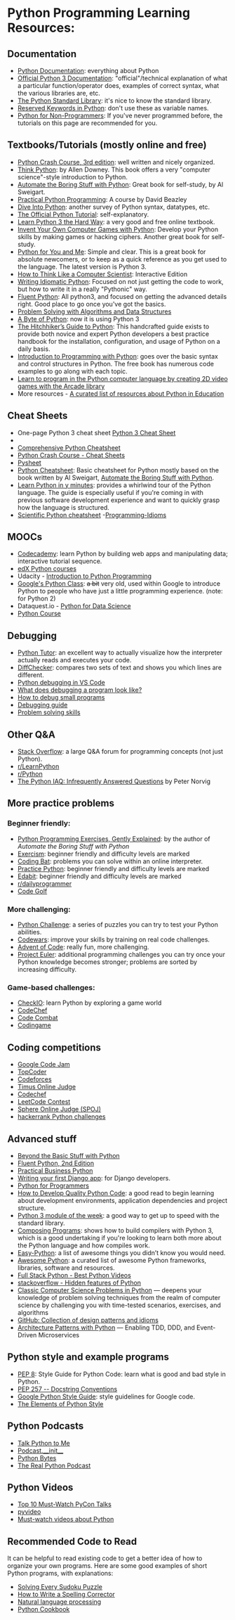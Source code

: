 # Python Programming Learning Resources:

## Documentation

- [Python Documentation](https://www.python.org/doc/): everything about Python
- [Official Python 3 Documentation](https://docs.python.org/3/library/index.html): "official"/technical explanation of what a particular function/operator does, examples of correct syntax, what the various libraries are, etc.
- [The Python Standard Library](https://docs.python.org/3/library/): it's nice to know the standard library.
- [Reserved Keywords in Python](https://docs.python.org/3/reference/lexical_analysis.html?highlight=lexical%20analysis#keywords): don't use these as variable names.
- [Python for Non-Programmers](https://wiki.python.org/moin/BeginnersGuide/NonProgrammers): If you've never programmed before, the tutorials on this page are recommended for you.

## Textbooks/Tutorials (mostly online and free)

- [Python Crash Course, 3rd edition](https://nostarch.com/python-crash-course-3rd-edition): well written and nicely organized.
- [Think Python](https://greenteapress.com/wp/think-python-2e/): by Allen Downey. This book offers a very "computer science"-style introduction to Python.
- [Automate the Boring Stuff with Python](https://automatetheboringstuff.com/): Great book for self-study, by Al Sweigart.
- [Practical Python Programming](https://dabeaz-course.github.io/practical-python/): A course by David Beazley
- [Dive Into Python](https://www.diveintopython3.net/): another survey of Python syntax, datatypes, etc.
- [The Official Python Tutorial](https://docs.python.org/3/tutorial/): self-explanatory.
- [Learn Python 3 the Hard Way](https://learnpythonthehardway.org/python3/): a very good and free online textbook.
- [Invent Your Own Computer Games with Python](https://inventwithpython.com/invent4thed/): Develop your Python skills by making games or hacking ciphers. Another great book for self-study.
- [Python for You and Me](https://pymbook.readthedocs.io/en/latest/): Simple and clear. This is a great book for absolute newcomers, or to keep as a quick reference as you get used to the language. The latest version is Python 3.
- [How to Think Like a Computer Scientist](https://runestone.academy/runestone/books/published/thinkcspy/index.html): Interactive Edition
- [Writing Idiomatic Python](https://www.jeffknupp.com/writing-idiomatic-python-ebook/): Focused on not just getting the code to work, but how to write it in a really "Pythonic" way.
- [Fluent Python](https://github.com/fluentpython): All python3, and focused on getting the advanced details right. Good place to go once you've got the basics.
- [Problem Solving with Algorithms and Data Structures](https://runestone.academy/runestone/books/published/pythonds/index.html)
- [A Byte of Python](https://python.swaroopch.com/): now it is using Python 3
- [The Hitchhiker’s Guide to Python](https://docs.python-guide.org/): This handcrafted guide exists to provide both novice and expert Python developers a best practice handbook for the installation, configuration, and usage of Python on a daily basis.
- [Introduction to Programming with Python](https://opentechschool.github.io/python-beginners/en/index.html): goes over the basic syntax and control structures in Python. The free book has numerous code examples to go along with each topic.
- [Learn to program in the Python computer language by creating 2D video games with the Arcade library](https://learn.arcade.academy/en/latest/)
- More resources - [A curated list of resources about Python in Education](https://github.com/quobit/awesome-python-in-education)

## Cheat Sheets

- One-page Python 3 cheat sheet [Python 3 Cheat Sheet](Python3_Cheat_Sheet.pdf)
- 
- [Comprehensive Python Cheatsheet](https://gto76.github.io/python-cheatsheet)
- [Python Crash Course - Cheat Sheets](https://github.com/ehmatthes/pcc/tree/master/cheat_sheets)
- [Pysheet](https://www.pythonsheets.com/)
- [Python Cheatsheet](https://www.pythoncheatsheet.org/): Basic cheatsheet for Python mostly based on the book written by Al Sweigart, [Automate the Boring Stuff with Python](https://automatetheboringstuff.com/).
- [Learn Python in y minutes](https://learnxinyminutes.com/docs/python/): provides a whirlwind tour of the Python language. The guide is especially useful if you're coming in with previous software development experience and want to quickly grasp how the language is structured.
- [Scientific Python cheatsheet](https://ipgp.github.io/scientific_python_cheat_sheet/)
-[Programming-Idioms](https://programming-idioms.org/cheatsheet/Python)

## MOOCs

- [Codecademy](https://www.codecademy.com/catalog/language/python): learn Python by building web apps and manipulating data; interactive tutorial sequence.
- [edX Python courses](https://www.edx.org/search?q=Python)
- Udacity - [Introduction to Python Programming](https://www.udacity.com/course/introduction-to-python--ud1110)
- [Google's Python Class](https://developers.google.com/edu/python): ~~a bit~~ very old, used within Google to introduce Python to people who have just a little programming experience. (note: for Python 2)
- Dataquest.io - [Python for Data Science](https://www.dataquest.io/course/python-for-data-science-fundamentals)
- [Python Course](https://www.python-course.eu/python3_course.php)

## Debugging

- [Python Tutor](http://www.pythontutor.com/): an excellent way to actually visualize how the interpreter actually reads and executes your code.
- [DiffChecker](https://www.diffchecker.com/): compares two sets of text and shows you which lines are different.
- [Python debugging in VS Code](https://code.visualstudio.com/docs/python/debugging)
- [What does debugging a program look like?](https://jvns.ca/blog/2019/06/23/a-few-debugging-resources/)
- [How to debug small programs](https://ericlippert.com/2014/03/05/how-to-debug-small-programs/)
- [Debugging guide](https://uchicago-cs.github.io/debugging-guide/)
- [Problem solving skills](https://ryanstutorials.net/problem-solving-skills/)

## Other Q&A

- [Stack Overflow](http://stackoverflow.com/questions/tagged/python): a large Q&A forum for programming concepts (not just Python).
- [r/LearnPython](https://www.reddit.com/r/learnpython/)
- [r/Python](https://www.reddit.com/r/python)
- [The Python IAQ: Infrequently Answered Questions](http://norvig.com/python-iaq.html) by Peter Norvig

## More practice problems

### Beginner friendly:

- [Python Programming Exercises, Gently Explained](https://inventwithpython.com/pythongently/): by the author of _Automate the Boring Stuff with Python_
- [Exercism](https://exercism.io/): beginner friendly and difficulty levels are marked
- [Coding Bat](http://codingbat.com/python): problems you can solve within an online interpreter.
- [Practice Python](http://www.practicepython.org/): beginner friendly and difficulty levels are marked
- [Edabit](https://edabit.com/): beginner friendly and difficulty levels are marked
- [r/dailyprogrammer](https://www.reddit.com/r/dailyprogrammer/)
- [Code Golf](https://code.golf/)

### More challenging:

- [Python Challenge](http://www.pythonchallenge.com/): a series of puzzles you can try to test your Python abilities.
- [Codewars](https://www.codewars.com/?language=python): improve your skills by training on real code challenges.
- [Advent of Code](https://adventofcode.com/): really fun, more challenging.
- [Project Euler](https://projecteuler.net/): additional programming challenges you can try once your Python knowledge becomes stronger; problems are sorted by increasing difficulty.

### Game-based challenges:

- [CheckIO](https://py.checkio.org/): learn Python by exploring a game world
- [CodeChef](https://www.codechef.com/)
- [Code Combat](https://codecombat.com/)
- [Codingame](https://www.codingame.com/start)

## Coding competitions

- [Google Code Jam](https://codingcompetitions.withgoogle.com/codejam)
- [TopCoder](https://www.topcoder.com/challenges)
- [Codeforces](http://codeforces.com/)
- [Timus Online Judge](https://acm.timus.ru/)
- [Codechef](https://www.codechef.com/)
- [LeetCode Contest](https://leetcode.com/contest/)
- [Sphere Online Judge (SPOJ)](https://www.spoj.com/)
- [hackerrank Python challenges](https://www.hackerrank.com/domains/python)

## Advanced stuff

- [Beyond the Basic Stuff with Python](https://nostarch.com/beyond-basic-stuff-python)
- [Fluent Python, 2nd Edition](https://www.oreilly.com/library/view/fluent-python-2nd/9781492056348/)
- [Practical Business Python](http://pbpython.com/)
- [Writing your first Django app](https://docs.djangoproject.com/en/3.2/intro/tutorial01/): for Django developers.
- [Python for Programmers](https://wiki.python.org/moin/BeginnersGuide/Programmers)
- [How to Develop Quality Python Code](https://districtdatalabs.silvrback.com/how-to-develop-quality-python-code): a good read to begin learning about development environments, application dependencies and project structure.
- [Python 3 module of the week](https://pymotw.com/3/): a good way to get up to speed with the standard library.
- [Composing Programs](http://composingprograms.com/): shows how to build compilers with Python 3, which is a good undertaking if you're looking to learn both more about the Python language and how compiles work.
- [Easy-Python](https://easy-python.readthedocs.io/en/latest/): a list of awesome things you didn’t know you would need.
- [Awesome Python](https://github.com/vinta/awesome-python): a curated list of awesome Python frameworks, libraries, software and resources.
- [Full Stack Python - Best Python Videos](https://www.fullstackpython.com/best-python-videos.html)
- [stackoverflow - Hidden features of Python](http://stackoverflow.com/questions/101268/hidden-features-of-python)
- [Classic Computer Science Problems in Python](https://livebook.manning.com/book/classic-computer-science-problems-in-python/about-this-book/) — deepens your knowledge of problem solving techniques from the realm of computer science by challenging you with time-tested scenarios, exercises, and algorithms
- [GitHub: Collection of design patterns and idioms](https://github.com/faif/python-patterns)
- [Architecture Patterns with Python](https://www.cosmicpython.com/book/preface.html) — Enabling TDD, DDD, and Event-Driven Microservices

## Python style and example programs

- [PEP 8](https://www.python.org/dev/peps/pep-0008/): Style Guide for Python Code: learn what is good and bad style in Python.
- [PEP 257 -- Docstring Conventions](https://www.python.org/dev/peps/pep-0257/)
- [Google Python Style Guide](https://google.github.io/styleguide/pyguide.html): style guidelines for Google code.
- [The Elements of Python Style](https://github.com/amontalenti/elements-of-python-style)

## Python Podcasts

- [Talk Python to Me](https://talkpython.fm/)
- [Podcast.\_\_init\_\_](https://www.pythonpodcast.com/)
- [Python Bytes](https://pythonbytes.fm/)
- [The Real Python Podcast](https://realpython.com/podcasts/rpp/)

## Python Videos

- [Top 10 Must-Watch PyCon Talks](https://realpython.com/must-watch-pycon-talks/)
- [pyvideo](https://pyvideo.org/)
- [Must-watch videos about Python](https://github.com/s16h/py-must-watch)

## Recommended Code to Read

It can be helpful to read existing code to get a better idea of how to organize your own programs. Here are some good examples of short Python programs, with explanations:

- [Solving Every Sudoku Puzzle](http://norvig.com/sudoku.html)
- [How to Write a Spelling Corrector](http://norvig.com/spell-correct.html)
- [Natural language processing](http://norvig.com/ngrams/)
- [Python Cookbook](http://shop.oreilly.com/product/0636920027072.do)
